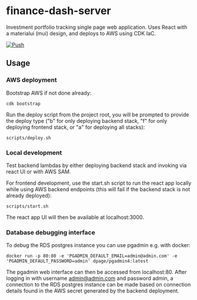 # finance-dash-server

Investment portfolio tracking single page web application. Uses React with a materialui (mui) design, and deploys to AWS using CDK IaC.

[![Push](https://github.com/robbiejdunn/finance-dash-server/actions/workflows/push.yml/badge.svg)](https://github.com/robbiejdunn/finance-dash-server/actions/workflows/push.yml)

## Usage

### AWS deployment

Bootstrap AWS if not done already:

`cdk bootstrap`

Run the deploy script from the project root, you will be prompted to 
provide the deploy type ("b" for only deploying backend stack, "f" for
only deploying frontend stack, or "a" for deploying all stacks):

`scripts/deploy.sh`

### Local development

Test backend lambdas by either deploying backend stack and invoking 
via react UI or with AWS SAM.

For frontend development, use the start.sh script to run the react app 
locally while using AWS backend endpoints (this will fail if the backend 
stack is not already deployed):

`scripts/start.sh`

The react app UI will then be available at localhost:3000.

### Database debugging interface

To debug the RDS postgres instance you can use pgadmin e.g. with docker:

`docker run -p 80:80 -e 'PGADMIN_DEFAULT_EMAIL=admin@admin.com' -e 'PGADMIN_DEFAULT_PASSWORD=admin' dpage/pgadmin4:latest`

The pgadmin web interface can then be accessed from localhost:80. After 
logging in with username admin@admin.com and password admin, a connection 
to the RDS postgres instance can be made based on connection details found 
in the AWS secret generated by the backend deployment.
